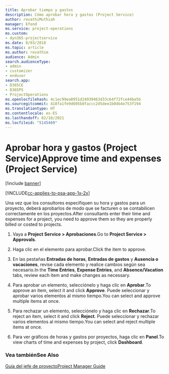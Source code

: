 ```yaml
---
title: Aprobar tiempo y gastos
description: Cómo aprobar hora y gastos (Project Service)
author: revathiMuthiah
manager: kfend
ms.service: project-operations
ms.custom:
- dyn365-projectservice
ms.date: 8/03/2018
ms.topic: article
ms.author: revathim
audience: Admin
search.audienceType:
- admin
- customizer
- enduser
search.app:
- D365CE
- D365PS
- ProjectOperations
ms.openlocfilehash: 4c1ec99ea0951d24939463d33c64f72fce44ba5b
ms.sourcegitcommit: 418fa1fe9d605b8faccc2d5dee1b04b4e753f194
ms.translationtype: HT
ms.contentlocale: es-ES
ms.lasthandoff: 02/10/2021
ms.locfileid: "5145469"
---
```

# <a name="approve-time-and-expenses-project-service"></a><span data-ttu-id="1d311-103">Aprobar hora y gastos (Project Service)</span><span class="sxs-lookup"><span data-stu-id="1d311-103">Approve time and expenses (Project Service)</span></span>

[!include [banner](../includes/psa-now-project-operations.md)]

[!INCLUDE[cc-applies-to-psa-app-1x-2x](../includes/cc-applies-to-psa-app-1x-2x.md)]

<span data-ttu-id="1d311-104">Una vez que los consultores especifiquen su hora y gastos para un proyecto, deberá aprobarlos de modo que se facturen o se contabilicen correctamente en los proyectos.</span><span class="sxs-lookup"><span data-stu-id="1d311-104">After consultants enter their time and expenses for a project, you need to approve them so they are properly billed or costed to projects.</span></span>  
  
1.  <span data-ttu-id="1d311-105">Vaya a **Project Service > Aprobaciones**.</span><span class="sxs-lookup"><span data-stu-id="1d311-105">Go to **Project Service > Approvals**.</span></span>  
  
2.  <span data-ttu-id="1d311-106">Haga clic en el elemento para aprobar.</span><span class="sxs-lookup"><span data-stu-id="1d311-106">Click the item to approve.</span></span>  
  
3.  <span data-ttu-id="1d311-107">En las pestañas **Entradas de horas**, **Entradas de gastos** y **Ausencia o vacaciones**, revise cada elemento y realice cambios según sea necesario.</span><span class="sxs-lookup"><span data-stu-id="1d311-107">In the **Time Entries**, **Expense Entries**, and **Absence/Vacation** tabs, review each item and make changes as necessary.</span></span>  
  
4.  <span data-ttu-id="1d311-108">Para aprobar un elemento, selecciónelo y haga clic en **Aprobar**.</span><span class="sxs-lookup"><span data-stu-id="1d311-108">To approve an item, select it and click **Approve**.</span></span> <span data-ttu-id="1d311-109">Puede seleccionar y aprobar varios elementos al mismo tiempo.</span><span class="sxs-lookup"><span data-stu-id="1d311-109">You can select and approve multiple items at once.</span></span>  
  
5.  <span data-ttu-id="1d311-110">Para rechazar un elemento, selecciónelo y haga clic en **Rechazar**.</span><span class="sxs-lookup"><span data-stu-id="1d311-110">To reject an item, select it and click **Reject**.</span></span> <span data-ttu-id="1d311-111">Puede seleccionar y rechazar varios elementos al mismo tiempo.</span><span class="sxs-lookup"><span data-stu-id="1d311-111">You can select and reject multiple items at once.</span></span>  
  
6.  <span data-ttu-id="1d311-112">Para ver gráficos de horas y gastos por proyectos, haga clic en **Panel**.</span><span class="sxs-lookup"><span data-stu-id="1d311-112">To view charts of time and expenses by project, click **Dashboard**.</span></span>  
  
### <a name="see-also"></a><span data-ttu-id="1d311-113">Vea también</span><span class="sxs-lookup"><span data-stu-id="1d311-113">See Also</span></span>  
 [<span data-ttu-id="1d311-114">Guía del jefe de proyecto</span><span class="sxs-lookup"><span data-stu-id="1d311-114">Project Manager Guide</span></span>](../psa/project-manager-guide.md)
